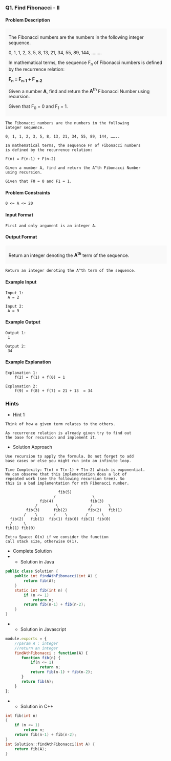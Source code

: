 ### Q1. Find Fibonacci - II
#### Problem Description
<div style="background-color: #f9f9f9; padding: 5px 10px;">
    <p>The Fibonacci numbers are the numbers in the 
    following integer sequence.</p>
    <p>0, 1, 1, 2, 3, 5, 8, 13, 21, 34, 55, 89, 144, ……..</p>
    <p>In mathematical terms, the sequence F<sub>n</sub> 
    of Fibonacci numbers is defined by the recurrence 
    relation:</p>
    <p><strong>F<sub>n</sub> = F<sub>n-1</sub> + F
    <sub>n-2</sub></strong></p>
    <p>Given a number <strong>A</strong>, find and return 
    the <strong>A<sup>th</sup></strong> Fibonacci Number 
    using recursion.</p>
    <p>Given that F<sub>0</sub> = 0 and F<sub>1</sub> = 1.</p>
</div>

```text
The Fibonacci numbers are the numbers in the following 
integer sequence.

0, 1, 1, 2, 3, 5, 8, 13, 21, 34, 55, 89, 144, ……..

In mathematical terms, the sequence Fn of Fibonacci numbers 
is defined by the recurrence relation:

F(n) = F(n-1) + F(n-2)

Given a number A, find and return the A^th Fibonacci Number 
using recursion.

Given that F0 = 0 and F1 = 1.
```
#### Problem Constraints
```text
0 <= A <= 20
```
#### Input Format
```text
First and only argument is an integer A.
```
#### Output Format
<div style="background-color: #f9f9f9; padding: 5px 10px;">
    <p>Return an integer denoting the 
    <strong>A<sup>th</sup></strong> term of the sequence.</p>
</div>

```text
Return an integer denoting the A^th term of the sequence.
```
#### Example Input
```text
Input 1:
 A = 2

Input 2:
 A = 9
```
#### Example Output
```text
Output 1:
 1

Output 2:
 34
```
#### Example Explanation
```text
Explanation 1:
    f(2) = f(1) + f(0) = 1

Explanation 2:
    f(9) = f(8) + f(7) = 21 + 13  = 34
```
### Hints
* Hint 1
```text
Think of how a given term relates to the others.

As recurrence relation is already given try to find out 
the base for recursion and implement it.
```
* Solution Approach
```text
Use recursion to apply the formula. Do not forget to add 
base cases or else you might run into an infinite loop.

Time Complexity: T(n) = T(n-1) + T(n-2) which is exponential.
We can observe that this implementation does a lot of 
repeated work (see the following recursion tree). So 
this is a bad implementation for nth Fibonacci number.

                       fib(5)   
                     /                \
               fib(4)                fib(3)   
             /        \              /       \ 
         fib(3)      fib(2)         fib(2)   fib(1)
        /    \       /    \        /      \
  fib(2)   fib(1)  fib(1) fib(0) fib(1) fib(0)
  /     \
fib(1) fib(0)

Extra Space: O(n) if we consider the function 
call stack size, otherwise O(1).
```
* Complete Solution
* * Solution in Java
```java
public class Solution {
    public int findAthFibonacci(int A) {
        return fib(A);
    }
    static int fib(int n) { 
    	if (n <= 1) 
        	return n; 
	    return fib(n-1) + fib(n-2); 
	}
}
```
* * Solution in Javascript
```javascript
module.exports = { 
    //param A : integer
    //return an integer
    findAthFibonacci : function(A) {
       function fib(n) {
           if(n <= 1)
               return n;
           return fib(n-1) + fib(n-2);
       }
       return fib(A);
    }
};
```
* * Solution in C++
```cpp
int fib(int n) 
{ 
	if (n <= 1) 
		return n; 
	return fib(n-1) + fib(n-2); 
} 
int Solution::findAthFibonacci(int A) {
    return fib(A);
}
```

